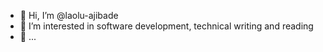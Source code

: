 - 👋 Hi, I’m @laolu-ajibade
- 👀 I’m interested in software development, technical writing and reading
- 🌱 ... 

<!---
laolu-ajibade/laolu-ajibade is a ✨ special ✨ repository because its `README.md` (this file) appears on your GitHub profile.
You can click the Preview link to take a look at your changes.
--->
